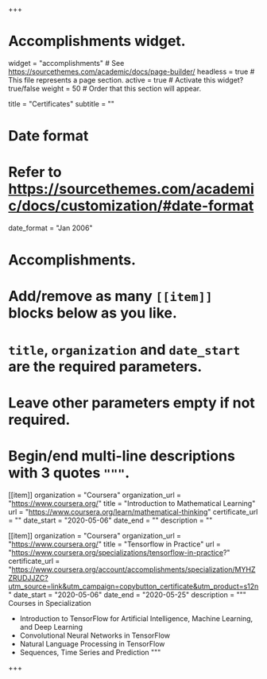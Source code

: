 +++
# Accomplishments widget.
widget = "accomplishments"  # See https://sourcethemes.com/academic/docs/page-builder/
headless = true  # This file represents a page section.
active = true  # Activate this widget? true/false
weight = 50  # Order that this section will appear.

title = "Certificates"
subtitle = ""

# Date format
#   Refer to https://sourcethemes.com/academic/docs/customization/#date-format
date_format = "Jan 2006"

# Accomplishments.
#   Add/remove as many `[[item]]` blocks below as you like.
#   `title`, `organization` and `date_start` are the required parameters.
#   Leave other parameters empty if not required.
#   Begin/end multi-line descriptions with 3 quotes `"""`.

[[item]]
  organization = "Coursera"
  organization_url = "https://www.coursera.org/"
  title = "Introduction to Mathematical Learning"
  url = "https://www.coursera.org/learn/mathematical-thinking"
  certificate_url = ""
  date_start = "2020-05-06"
  date_end = ""
  description = ""

[[item]]
  organization = "Coursera"
  organization_url = "https://www.coursera.org/"
  title = "Tensorflow in Practice"
  url = "https://www.coursera.org/specializations/tensorflow-in-practice?"
  certificate_url = "https://www.coursera.org/account/accomplishments/specialization/MYHZZRUDJJZC?utm_source=link&utm_campaign=copybutton_certificate&utm_product=s12n"
  date_start = "2020-05-06"
  date_end = "2020-05-25"
  description = """
  Courses in Specialization
  * Introduction to TensorFlow for Artificial Intelligence, Machine Learning, and Deep Learning
  * Convolutional Neural Networks in TensorFlow
  * Natural Language Processing in TensorFlow
  * Sequences, Time Series and Prediction
  """

+++
